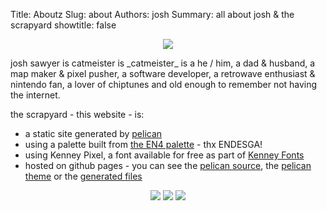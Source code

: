 Title: Aboutz
Slug: about
Authors: josh
Summary: all about josh & the scrapyard
showtitle: false

<center><img class="joshportrait" src="{static}/images/about/josh_portrait.gif" /></center>

josh sawyer is catmeister is \_catmeister\_ is a he / him, a dad & husband, a
map maker & pixel pusher, a software developer, a retrowave enthusiast & nintendo
fan, a lover of chiptunes and old enough to remember not having the internet.

the scrapyard - this website - is:

- a static site generated by <a href="https://blog.getpelican.com/" target="_blank" rel="nofollow">pelican</a>
- using a palette built from <a href="https://lospec.com/palette-list/en4" target="_blank" rel="nofollow">the EN4 palette</a> - thx ENDESGA!
- using <span class="kenneypixel">Kenney Pixel</span>, a font available for free as part of <a href="https://www.kenney.nl/assets/kenney-fonts" target="_blank" rel="nofollow">Kenney Fonts</a>
- hosted on github pages - you can see the <a href="https://github.com/joshpsawyer/joshpsawyer-dot-com-src" target="_blank" rel="nofollow">pelican source</a>, the <a href="https://github.com/joshpsawyer/joshpsawyer-dot-com-theme" target="_blank" rel="nofollow">pelican theme</a> or the <a href="https://github.com/joshpsawyer/joshpsawyer.github.io" target="_blank" rel="nofollow">generated files</a>

<center>
<img class="bannerbutton" src="{static}/images/banners/getmoz.gif" />
<a href="https://sadgrl.online/" target="_blank"><img class="bannerbutton" src="{static}/images/banners/nft.gif" /></a>
<a href="https://yesterweb.org/no-to-web3/" target="_blank"><img class="bannerbutton" src="{static}/images/banners/noweb32.gif" /></a>
</center>